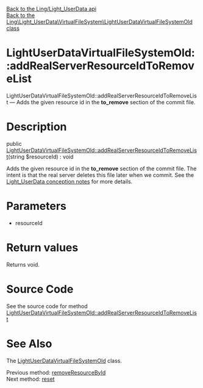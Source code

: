 [Back to the Ling/Light_UserData api](https://github.com/lingtalfi/Light_UserData/blob/master/doc/api/Ling/Light_UserData.md)<br>
[Back to the Ling\Light_UserData\VirtualFileSystem\LightUserDataVirtualFileSystemOld class](https://github.com/lingtalfi/Light_UserData/blob/master/doc/api/Ling/Light_UserData/VirtualFileSystem/LightUserDataVirtualFileSystemOld.md)


LightUserDataVirtualFileSystemOld::addRealServerResourceIdToRemoveList
================



LightUserDataVirtualFileSystemOld::addRealServerResourceIdToRemoveList — Adds the given resource id in the **to_remove** section of the commit file.




Description
================


public [LightUserDataVirtualFileSystemOld::addRealServerResourceIdToRemoveList](https://github.com/lingtalfi/Light_UserData/blob/master/doc/api/Ling/Light_UserData/VirtualFileSystem/LightUserDataVirtualFileSystemOld/addRealServerResourceIdToRemoveList.md)(string $resourceId) : void




Adds the given resource id in the **to_remove** section of the commit file.
The intent is that the real server deletes this file later when we commit.
See the [Light_UserData conception notes](https://github.com/lingtalfi/Light_UserData/blob/master/doc/pages/conception-notes.md) for more details.




Parameters
================


- resourceId

    


Return values
================

Returns void.








Source Code
===========
See the source code for method [LightUserDataVirtualFileSystemOld::addRealServerResourceIdToRemoveList](https://github.com/lingtalfi/Light_UserData/blob/master/VirtualFileSystem/LightUserDataVirtualFileSystemOld.php#L187-L197)


See Also
================

The [LightUserDataVirtualFileSystemOld](https://github.com/lingtalfi/Light_UserData/blob/master/doc/api/Ling/Light_UserData/VirtualFileSystem/LightUserDataVirtualFileSystemOld.md) class.

Previous method: [removeResourceById](https://github.com/lingtalfi/Light_UserData/blob/master/doc/api/Ling/Light_UserData/VirtualFileSystem/LightUserDataVirtualFileSystemOld/removeResourceById.md)<br>Next method: [reset](https://github.com/lingtalfi/Light_UserData/blob/master/doc/api/Ling/Light_UserData/VirtualFileSystem/LightUserDataVirtualFileSystemOld/reset.md)<br>

